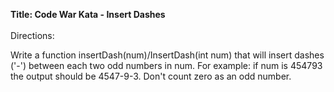 **Title:  Code War Kata - Insert Dashes**
<br>
<br>
Directions:
 
Write a function insertDash(num)/InsertDash(int num) that will insert dashes ('-') between each two odd numbers in num. For example: if num is 454793 the output should be 4547-9-3. Don't count zero as an odd number.